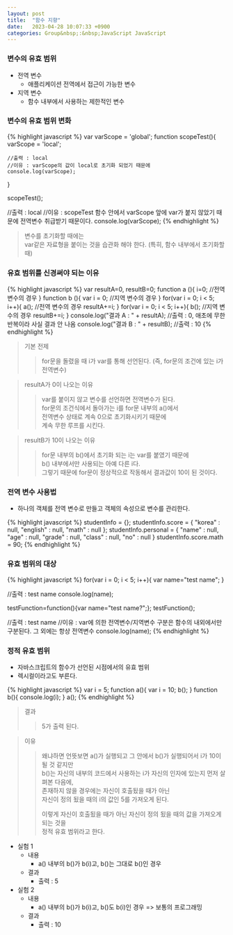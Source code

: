 ```yaml
---
layout: post
title:  "함수 지향"
date:   2023-04-28 10:07:33 +0900
categories: Group&nbsp;:&nbsp;JavaScript JavaScript
---
```


### 변수의 유효 범위
- 전역 변수
    - 애플리케이션 전역에서 접근이 가능한 변수
- 지역 변수
    - 함수 내부에서 사용하는 제한적인 변수

### 변수의 유효 범위 변화

{% highlight javascript %}
var varScope = 'global';
    function scopeTest(){
    varScope = 'local';

    //출력 : local
    //이유 : varScope의 값이 local로 초기화 되었기 때문에
    console.log(varScope);
}

scopeTest();

//출력 : local
//이유 : scopeTest 함수 안에서 varScope 앞에 var가 붙지 않았기 때문에 전역변수 취급받기 때문이다.
console.log(varScope);
{% endhighlight %}

>변수를 초기화할 때에는  
>var같은 자료형을 붙이는 것을 습관화 해야 한다.
>(특히, 함수 내부에서 초기화할 때)

### 유효 범위를 신경써야 되는 이유

{% highlight javascript %}
var resultA=0, resultB=0;
function a (){
    i=0;       //전역 변수의 경우
}
function b (){
    var i = 0; //지역 변수의 경우
}
for(var i = 0; i < 5; i++){
    a();    //전역 변수의 경우
    resultA+=i;
}
for(var i = 0; i < 5; i++){
    b();    //지역 변수의 경우
    resultB+=i;
}
console.log("결과 A : " + resultA);     //출력 : 0, 애초에 무한 반복이라 사실 결과 안 나옴
console.log("결과 B : " + resultB);     //출력 : 10
{% endhighlight %}

>기본 전제
>>for문을 돌렸을 때 i가 var를 통해 선언된다. (즉, for문의 조건에 있는 i가 전역변수)

>resultA가 0이 나오는 이유
>>var를 붙이지 않고 변수를 선언하면 전역변수가 된다.  
>>for문의 조건식에서 돌아가는 i를 for문 내부의 a()에서  
>>전역변수 상태로 계속 0으로 초기화시키기 때문에  
>>계속 무한 루프를 시킨다.

>resultB가 10이 나오는 이유
>>for문 내부의 b()에서 초기화 되는 i는 var를 붙였기 때문에  
>>b() 내부에서만 사용되는 아예 다른 i다.  
>>그렇기 때문에 for문이 정상적으로 작동해서 결과값이 10이 된 것이다.

### 전역 변수 사용법

- 하나의 객체를 전역 변수로 만들고 객체의 속성으로 변수를 관리한다.

{% highlight javascript %}
studentInfo = {};
studentInfo.score = {
    "korea" : null,
    "english" : null,
    "math" : null
};
studentInfo.personal = {
    "name" : null,
    "age" : null,
    "grade" : null,
    "class" : null,
    "no" : null
}
studentInfo.score.math = 90;
{% endhighlight %}

### 유효 범위의 대상

{% highlight javascript %}
for(var i = 0; i < 5; i++){
    var name="test name";
}

//출력 : test name
console.log(name);    

testFunction=function(){var name="test name?";};
testFunction();

//출력 : test name
//이유 : var에 의한 전역변수/지역변수 구분은 함수의 내외에서만 구분된다. 그 외에는 항상 전역변수
console.log(name);
{% endhighlight %}

### 정적 유효 범위

- 자바스크립트의 함수가 선언된 시점에서의 유효 범위
- 렉시컬이라고도 부른다.

{% highlight javascript %}
var i = 5;
function a(){
    var i = 10;
    b();
}
function b(){
    console.log(i);
}
a();
{% endhighlight %}

>결과  
>> 5가 출력 된다.

>이유
>>왜냐하면 언뜻보면 a()가 실행되고 그 안에서 b()가 실행되어서 i가 10이 될 것 같지만  
>>b()는 자신의 내부의 코드에서 사용하는 i가 자신의 인자에 있는지 먼저 살펴본 다음에,  
>>존재하지 않을 경우에는 자신이 호출됬을 때가 아닌  
>>자신이 정의 됬을 때의 i의 값인 5를 가져오게 된다.  
>>  
>>이렇게 자신이 호출됬을 때가 아닌 자신이 정의 됬을 때의 값을 가져오게 되는 것을  
>>정적 유효 범위라고 한다.

- 실험 1
    - 내용
        - a() 내부의 b()가 b(i)고, b()는 그대로 b()인 경우 
    - 결과
        - 출력 : 5
- 실험 2
    - 내용
        - a() 내부의 b()가 b(i)고, b()도 b(i)인 경우 => 보통의 프로그래밍  
    - 결과
        - 출력 : 10